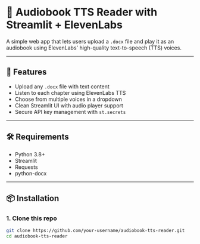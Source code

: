 # 📖 Audiobook TTS Reader with Streamlit + ElevenLabs

A simple web app that lets users upload a `.docx` file and play it as an audiobook using ElevenLabs' high-quality text-to-speech (TTS) voices.

---

## 🚀 Features

- Upload any `.docx` file with text content
- Listen to each chapter using ElevenLabs TTS
- Choose from multiple voices in a dropdown
- Clean Streamlit UI with audio player support
- Secure API key management with `st.secrets`

---

## 🛠️ Requirements

- Python 3.8+
- Streamlit
- Requests
- python-docx

---

## 📦 Installation

### 1. Clone this repo
```bash
git clone https://github.com/your-username/audiobook-tts-reader.git
cd audiobook-tts-reader
